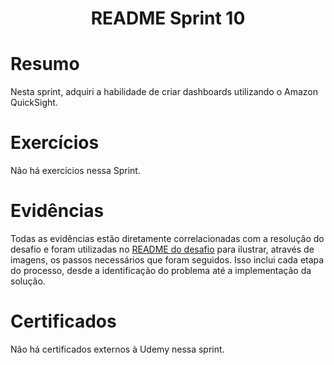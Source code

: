 <h1 align="center">README Sprint 10</h1>

# Resumo

Nesta sprint, adquiri a habilidade de criar dashboards utilizando o Amazon QuickSight.

# Exercícios

Não há exercícios nessa Sprint.

# Evidências

Todas as evidências estão diretamente correlacionadas com a resolução do desafio e foram utilizadas no [README do desafio](./Desafio/README.md) para ilustrar, através de imagens, os passos necessários que foram seguidos. Isso inclui cada etapa do processo, desde a identificação do problema até a implementação da solução.

# Certificados

Não há certificados externos à Udemy nessa sprint.


